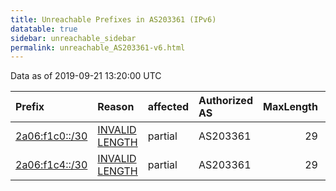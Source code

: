 ```yaml
---
title: Unreachable Prefixes in AS203361 (IPv6)
datatable: true
sidebar: unreachable_sidebar
permalink: unreachable_AS203361-v6.html
---
```


Data as of 2019-09-21 13:20:00 UTC


<div class="datatable-begin"></div>

| Prefix                                                 | Reason                                                                                                    | affected   | Authorized AS   |   MaxLength | Anchor                                         |   unreachable /48s |
|:-------------------------------------------------------|:----------------------------------------------------------------------------------------------------------|:-----------|:----------------|------------:|:-----------------------------------------------|-------------------:|
| [2a06:f1c0::/30](https://stat.ripe.net/2a06:f1c0::/30) | [INVALID LENGTH](https://rpki-validator.ripe.net/announcement-preview?asn=AS203361&prefix=2a06:f1c0::/30) | partial    | AS203361        |          29 | [RIPE](unreachable_RIPE_NCC_RPKI_Root-v6.html) |             262144 |
| [2a06:f1c4::/30](https://stat.ripe.net/2a06:f1c4::/30) | [INVALID LENGTH](https://rpki-validator.ripe.net/announcement-preview?asn=AS203361&prefix=2a06:f1c4::/30) | partial    | AS203361        |          29 | [RIPE](unreachable_RIPE_NCC_RPKI_Root-v6.html) |             262144 |

<div class="datatable-end"></div>